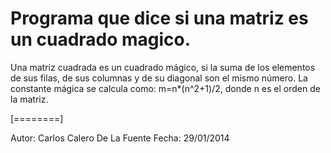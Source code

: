 # Programa que dice si una matriz es un cuadrado magico.

Una matriz cuadrada es un cuadrado mágico, si la suma de los elementos de sus filas, de sus columnas y de su diagonal son el mismo número. 
La constante mágica se calcula como: m=n*(n^2+1)/2, donde n es el orden de la matriz.

[========]

Autor: Carlos Calero De La Fuente
Fecha: 29/01/2014